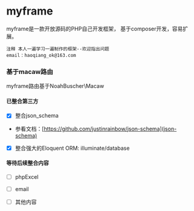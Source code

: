 # myframe

myframe是一款开放源码的PHP自己开发框架，
基于composer开发，容易扩展。

```
注释 本人一遍学习一遍制作的框架--欢迎指出问题
email：haoqiang_ok@163.com
```
### 基于macaw路由
myframe路由基于NoahBuscher\Macaw

#### 已整合第三方
* [x] 整合json_schema
* 参看文档：[https://github.com/justinrainbow/json-schema](json-schema)
* [x] 整合强大的Eloquent ORM: illuminate/database

#### 等待后续整合内容
* [ ] phpExcel
* [ ] email
* [ ] 其他内容








